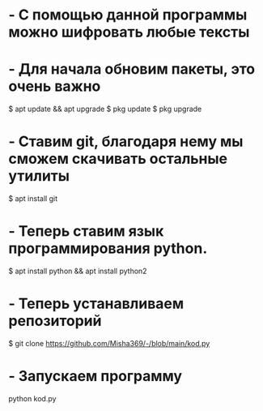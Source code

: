 # - С помощью данной программы можно шифровать любые тексты
# - Для начала обновим пакеты, это очень важно
$ apt update && apt upgrade
$ pkg update
$ pkg upgrade

# - Ставим git, благодаря нему мы сможем скачивать остальные утилиты 
$ apt install git
# - Теперь ставим язык программирования python.
$ apt install python && apt install python2
# - Теперь устанавливаем репозиторий
$ git clone https://github.com/Misha369/-/blob/main/kod.py
# - Запускаем программу
python kod.py
